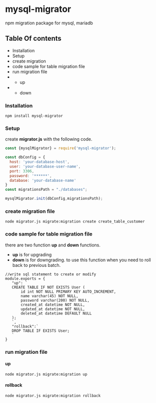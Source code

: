 # mysql-migrator
npm migration package for mysql, mariadb

## Table Of contents
- Installation 
- Setup
- create migration 
- code sample for table migration file
- run migration file
-   - up
-   - down

### Installation
```shell
npm install mysql-migrator
```
### Setup
create **migrator.js** with the following code.
```javascript
const {mysqlMigrator} = require('mysql-migrator');

const dbConfig = {
  host: 'your-database-host',
  user: 'your-database-user-name',
  port: 3306,
  password: '******',
  database: 'your-database-name'
}
const migrationsPath = "./databases";

mysqlMigrator.init(dbConfig,migrationsPath);
```
### create migration file
```shell
node migrator.js migrate:migration create create_table_customer
```
### code sample for table migration file
there are two function **up** and **down** functions.
- **up** is for upgrading
- **down** is for downgrading. to use this function when you need to roll back to previous batch.
 ```shell
//write sql statement to create or modify
module.exports = {
	"up": `
	CREATE TABLE IF NOT EXISTS User (
		id int NOT NULL PRIMARY KEY AUTO_INCREMENT,
		name varchar(45) NOT NULL,
		password varchar(200) NOT NULL,
		created_at datetime NOT NULL,
		updated_at datetime NOT NULL,
		deleted_at datetime DEFAULT NULL
	);
	`,
	"rollback":`
	DROP TABLE IF EXISTS User;
	`
}
```
### run migration file
#### up
```shell
node migrator.js migrate:migration up
```
#### rollback
```shell
node migrator.js migrate:migration rollback
```

